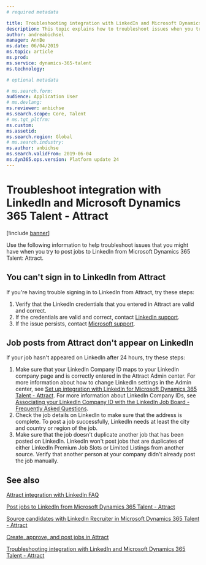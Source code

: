 ```yaml
---
# required metadata

title: Troubleshooting integration with LinkedIn and Microsoft Dynamics 365 Talent - Attract
description: This topic explains how to troubleshoot issues when you try to post jobs to LinkedIn from Microsoft Dynamics 365 Talent - Attract.
author: andreabichsel
manager: AnnBe
ms.date: 06/04/2019
ms.topic: article
ms.prod: 
ms.service: dynamics-365-talent
ms.technology: 

# optional metadata

# ms.search.form: 
audience: Application User
# ms.devlang: 
ms.reviewer: anbichse
ms.search.scope: Core, Talent
# ms.tgt_pltfrm: 
ms.custom: 
ms.assetid: 
ms.search.region: Global
# ms.search.industry: 
ms.author: anbichse
ms.search.validFrom: 2019-06-04
ms.dyn365.ops.version: Platform update 24
---
```



# Troubleshoot integration with LinkedIn and Microsoft Dynamics 365 Talent - Attract

[!include [banner](includes/banner.md)]

Use the following information to help troubleshoot issues that you might have when you try to post jobs to LinkedIn from Microsoft Dynamics 365 Talent: Attract.

## You can't sign in to LinkedIn from Attract

If you're having trouble signing in to LinkedIn from Attract, try these steps:

1. Verify that the LinkedIn credentials that you entered in Attract are valid and correct.
2. If the credentials are valid and correct, contact [LinkedIn support](https://www.linkedin.com/help/linkedin).
3. If the issue persists, contact [Microsoft support](./talent-support.md).

## Job posts from Attract don't appear on LinkedIn

If your job hasn't appeared on LinkedIn after 24 hours, try these steps:

1. Make sure that your LinkedIn Company ID maps to your LinkedIn company page and is correctly entered in the Attract Admin center. For more information about how to change LinkedIn settings in the Admin center, see [Set up integration with LinkedIn for Microsoft Dynamics 365 Talent - Attract](attract-admin-linkedin.md). For more information about LinkedIn Company IDs, see [Associating your LinkedIn Company ID with the LinkedIn Job Board - Frequently Asked Questions](https://www.linkedin.com/help/linkedin/answer/98972).
2. Check the job details on LinkedIn to make sure that the address is complete. To post a job successfully, LinkedIn needs at least the city and country or region of the job.
3. Make sure that the job doesn't duplicate another job that has been posted on LinkedIn. LinkedIn won't post jobs that are duplicates of either LinkedIn Premium Job Slots or Limited Listings from another source. Verify that another person at your company didn't already post the job manually.

## See also

[Attract integration with LinkedIn FAQ](./attract-linkedin-faq.md)

[Post jobs to LinkedIn from Microsoft Dynamics 365 Talent - Attract](./attract-post-jobs-to-linkedin.md)

[Source candidates with LinkedIn Recruiter in Microsoft Dynamics 365 Talent - Attract](./attract-linkedin-recruiter.md)

[Create, approve, and post jobs in Attract](./creating-jobs-attract.md)

[Troubleshooting integration with LinkedIn and Microsoft Dynamics 365 Talent - Attract](./attract-troubleshoot-linkedin.md)

